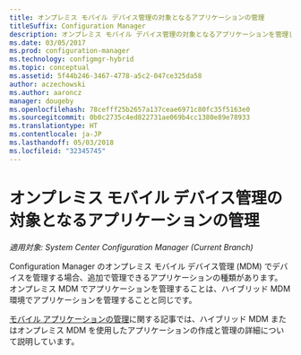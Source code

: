 ```yaml
---
title: オンプレミス モバイル デバイス管理の対象となるアプリケーションの管理
titleSuffix: Configuration Manager
description: オンプレミス モバイル デバイス管理の対象となるアプリケーションを管理します。
ms.date: 03/05/2017
ms.prod: configuration-manager
ms.technology: configmgr-hybrid
ms.topic: conceptual
ms.assetid: 5f44b246-3467-4778-a5c2-047ce325da58
author: aczechowski
ms.author: aaroncz
manager: dougeby
ms.openlocfilehash: 78cefff25b2657a137ceae6971c80fc35f5163e0
ms.sourcegitcommit: 0b0c2735c4ed822731ae069b4cc1380e89e78933
ms.translationtype: HT
ms.contentlocale: ja-JP
ms.lasthandoff: 05/03/2018
ms.locfileid: "32345745"
---
```

# <a name="manage-applications-for-on-premises-mobile-device-management"></a>オンプレミス モバイル デバイス管理の対象となるアプリケーションの管理

*適用対象: System Center Configuration Manager (Current Branch)*

Configuration Manager のオンプレミス モバイル デバイス管理 (MDM) でデバイスを管理する場合、追加で管理できるアプリケーションの種類があります。 オンプレミス MDM でアプリケーションを管理することは、ハイブリッド MDM 環境でアプリケーションを管理することと同じです。

[モバイル アプリケーションの管理](management-tasks-applications.md)に関する記事では、ハイブリッド MDM またはオンプレミス MDM を使用したアプリケーションの作成と管理の詳細について説明しています。
